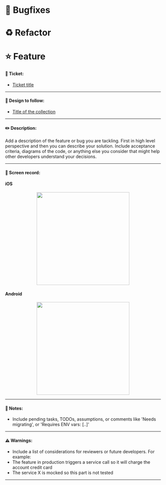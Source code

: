<!---
Generic PR Template

Leave one the following titles if applies
-->

# :wrench: Bugfixes

# :recycle: Refactor

# :star: Feature

#### :link: Ticket:

- [Ticket title](ticket_link)

---

#### :art: Design to follow:

- [Title of the collection](https://www.figma.com/)

---

#### :pencil2: Description:

Add a description of the feature or bug you are tackling. First in high level perspective and then you can describe your solution. Include acceptance criteria, diagrams of the code, or anything else you consider that might help other developers understand your decisions.

---

#### :movie_camera: Screen record:

#### iOS

<p align="center">
<img src="https://link-to-image" width="300">
</p>

#### Android

<p align="center">
<img src="https://link-to-image" width="300">
</p>

---

#### :pushpin: Notes:

- Include pending tasks, TODOs, assumptions, or comments like 'Needs migrating', or 'Requires ENV vars: [..]'

---

#### :warning: Warnings:

- Include a list of considerations for reviewers or future developers. For example:
- The feature in production triggers a service call so it will charge the account credit card
- The service X is mocked so this part is not tested

---
